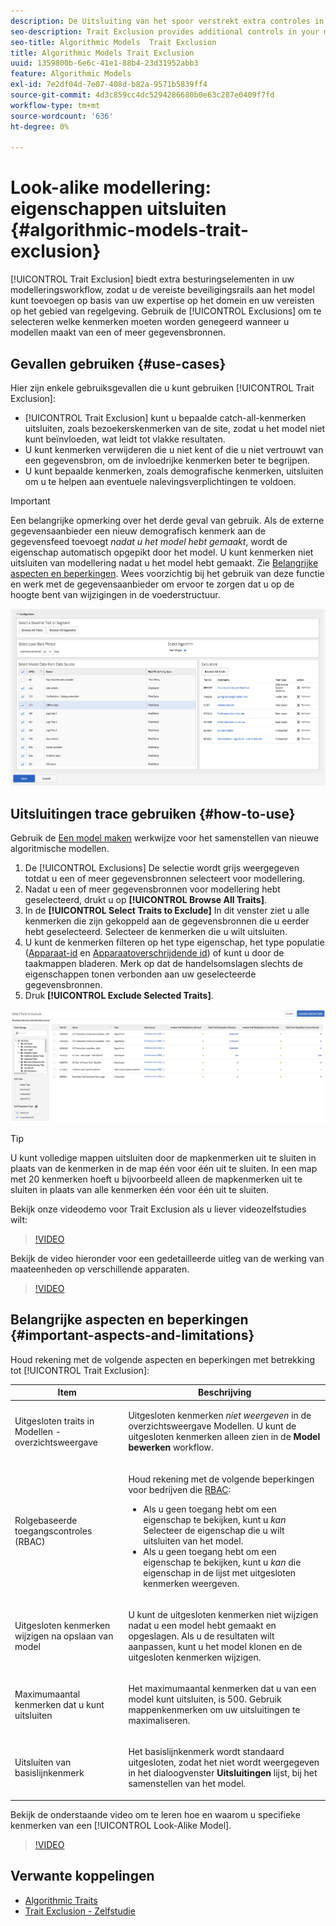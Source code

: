 ```yaml
---
description: De Uitsluiting van het spoor verstrekt extra controles in uw modelleringswerkschema, die u toestaan om de noodzakelijke beschermingen aan het model toe te voegen, op uw domeindeskundigheid en regelgevende vereisten wordt gebaseerd. Met de optie Uitzonderingen kunt u selecteren welke kenmerken u wilt negeren bij het maken van modellen uit een of meer gegevensbronnen.
seo-description: Trait Exclusion provides additional controls in your modeling workflow, allowing you to add the necessary guard rails to the model, based on your domain expertise and regulatory requirements. Use the Exclusions option to select which traits to ignore when creating models from one or more data sources.
seo-title: Algorithmic Models  Trait Exclusion
title: Algorithmic Models Trait Exclusion
uuid: 1359800b-6e6c-41e1-88b4-23d31952abb3
feature: Algorithmic Models
exl-id: 7e2df04d-7e07-408d-b82a-9571b5839ff4
source-git-commit: 4d3c859cc4dc5294286680b0e63c287e0409f7fd
workflow-type: tm+mt
source-wordcount: '636'
ht-degree: 0%

---
```


# Look-alike modellering: eigenschappen uitsluiten {#algorithmic-models-trait-exclusion}

[!UICONTROL Trait Exclusion] biedt extra besturingselementen in uw modelleringsworkflow, zodat u de vereiste beveiligingsrails aan het model kunt toevoegen op basis van uw expertise op het domein en uw vereisten op het gebied van regelgeving. Gebruik de [!UICONTROL Exclusions] om te selecteren welke kenmerken moeten worden genegeerd wanneer u modellen maakt van een of meer gegevensbronnen.

## Gevallen gebruiken {#use-cases}

Hier zijn enkele gebruiksgevallen die u kunt gebruiken [!UICONTROL Trait Exclusion]:

* [!UICONTROL Trait Exclusion] kunt u bepaalde catch-all-kenmerken uitsluiten, zoals bezoekerskenmerken van de site, zodat u het model niet kunt beïnvloeden, wat leidt tot vlakke resultaten.
* U kunt kenmerken verwijderen die u niet kent of die u niet vertrouwt van een gegevensbron, om de invloedrijke kenmerken beter te begrijpen.
* U kunt bepaalde kenmerken, zoals demografische kenmerken, uitsluiten om u te helpen aan eventuele nalevingsverplichtingen te voldoen.

>[!IMPORTANT]
>
>Een belangrijke opmerking over het derde geval van gebruik. Als de externe gegevensaanbieder een nieuw demografisch kenmerk aan de gegevensfeed toevoegt *nadat u het model hebt gemaakt*, wordt de eigenschap automatisch opgepikt door het model. U kunt kenmerken niet uitsluiten van modellering nadat u het model hebt gemaakt. Zie [Belangrijke aspecten en beperkingen](../../features/algorithmic-models/trait-exclusion-algo-models.md#important-aspects-and-limitations). Wees voorzichtig bij het gebruik van deze functie en werk met de gegevensaanbieder om ervoor te zorgen dat u op de hoogte bent van wijzigingen in de voederstructuur.

![](assets/lam_exclude_traits.png)

## Uitsluitingen trace gebruiken {#how-to-use}

Gebruik de [Een model maken](../../features/algorithmic-models/create-model.md#build-model) werkwijze voor het samenstellen van nieuwe algoritmische modellen.

1. De [!UICONTROL Exclusions] De selectie wordt grijs weergegeven totdat u een of meer gegevensbronnen selecteert voor modellering.
2. Nadat u een of meer gegevensbronnen voor modellering hebt geselecteerd, drukt u op **[!UICONTROL Browse All Traits]**.
3. In de **[!UICONTROL Select Traits to Exclude]** In dit venster ziet u alle kenmerken die zijn gekoppeld aan de gegevensbronnen die u eerder hebt geselecteerd. Selecteer de kenmerken die u wilt uitsluiten.
4. U kunt de kenmerken filteren op het type eigenschap, het type populatie ([Apparaat-id](../../reference/ids-in-aam.md) en [Apparaatoverschrijdende id](../../reference/ids-in-aam.md)) of kunt u door de taakmappen bladeren. Merk op dat de handelsomslagen slechts de eigenschappen tonen verbonden aan uw geselecteerde gegevensbronnen.
5. Druk **[!UICONTROL Exclude Selected Traits]**.

![traditionele uitsluitingen](assets/trait-exclusions-browse-traits.png)

>[!TIP]
>
>U kunt volledige mappen uitsluiten door de mapkenmerken uit te sluiten in plaats van de kenmerken in de map één voor één uit te sluiten. In een map met 20 kenmerken hoeft u bijvoorbeeld alleen de mapkenmerken uit te sluiten in plaats van alle kenmerken één voor één uit te sluiten.

Bekijk onze videodemo voor Trait Exclusion als u liever videozelfstudies wilt:

>[!VIDEO](https://video.tv.adobe.com/v/25569/?quality=12)

Bekijk de video hieronder voor een gedetailleerde uitleg van de werking van maateenheden op verschillende apparaten.

>[!VIDEO](https://video.tv.adobe.com/v/33445/?quality=12)

## Belangrijke aspecten en beperkingen {#important-aspects-and-limitations}

Houd rekening met de volgende aspecten en beperkingen met betrekking tot [!UICONTROL Trait Exclusion]:

<table id="table_BA5C3545BC9E4717BD567B00C803AA53"> 
 <thead> 
  <tr> 
   <th colname="col1" class="entry"> Item </th> 
   <th colname="col2" class="entry"> Beschrijving </th>
  </tr> 
 </thead>
 <tbody> 
  <tr> 
   <td colname="col1"> <p>Uitgesloten traits in Modellen - overzichtsweergave </p> </td>
   <td colname="col2"> <p>Uitgesloten kenmerken <i>niet weergeven</i> in de overzichtsweergave Modellen. U kunt de uitgesloten kenmerken alleen zien in de <b><span class="uicontrol"> Model bewerken</span></b> workflow. </p> </td>
  </tr> 
  <tr> 
   <td colname="col1"> <p>Rolgebaseerde toegangscontroles (RBAC) </p> </td>
   <td colname="col2"> <p>Houd rekening met de volgende beperkingen voor bedrijven die <a href="../../features/administration/administration-overview.md#administration"> RBAC</a>: </p> <p>
     <ul id="ul_38A4056C235B428C822EA4A353893786"> 
      <li id="li_2624FB35581F4807B8530910D63FFDBF">Als u geen toegang hebt om een eigenschap te bekijken, kunt u <i>kan</i> Selecteer de eigenschap die u wilt uitsluiten van het model. </li>
      <li id="li_3FD7A12AAAA8462EA84A760C05F20379">Als u geen toegang hebt om een eigenschap te bekijken, kunt u <i>kan</i> die eigenschap in de lijst met uitgesloten kenmerken weergeven. </li>
     </ul> </p> </td>
  </tr> 
  <tr> 
   <td colname="col1"> <p>Uitgesloten kenmerken wijzigen na opslaan van model </p> </td>
   <td colname="col2"> <p>U kunt de uitgesloten kenmerken niet wijzigen nadat u een model hebt gemaakt en opgeslagen. Als u de resultaten wilt aanpassen, kunt u het model klonen en de uitgesloten kenmerken wijzigen. </p> </td>
  </tr> 
  <tr> 
   <td colname="col1"> <p>Maximumaantal kenmerken dat u kunt uitsluiten </p> </td>
   <td colname="col2"> <p>Het maximumaantal kenmerken dat u van een model kunt uitsluiten, is 500. Gebruik mappenkenmerken om uw uitsluitingen te maximaliseren. </p> </td>
  </tr> 
  <tr> 
   <td colname="col1"> <p>Uitsluiten van basislijnkenmerk </p> </td>
   <td colname="col2"> <p>Het basislijnkenmerk wordt standaard uitgesloten, zodat het niet wordt weergegeven in het dialoogvenster <b><span class="uicontrol"> Uitsluitingen</span></b> lijst, bij het samenstellen van het model. </p> </td>
  </tr>
 </tbody>
</table>

Bekijk de onderstaande video om te leren hoe en waarom u specifieke kenmerken van een [!UICONTROL Look-Alike Model].

>[!VIDEO](https://video.tv.adobe.com/v/25569/)

## Verwante koppelingen

* [Algorithmic Traits](/help/using/features/algorithmic-models/understanding-models.md)
* [Trait Exclusion - Zelfstudie](https://helpx.adobe.com/audience-manager/kt/using/excluding-traits-look-alike-model-feature-video-use.html)
